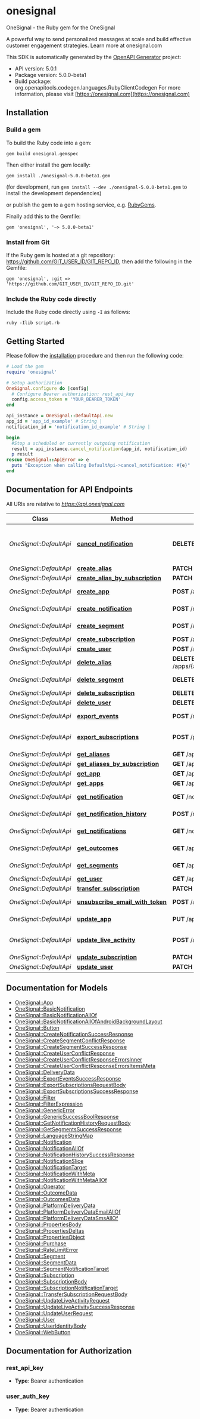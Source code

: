 # onesignal

OneSignal - the Ruby gem for the OneSignal

A powerful way to send personalized messages at scale and build effective customer engagement strategies. Learn more at onesignal.com

This SDK is automatically generated by the [OpenAPI Generator](https://openapi-generator.tech) project:

- API version: 5.0.1
- Package version: 5.0.0-beta1
- Build package: org.openapitools.codegen.languages.RubyClientCodegen
For more information, please visit [https://onesignal.com](https://onesignal.com)

## Installation

### Build a gem

To build the Ruby code into a gem:

```shell
gem build onesignal.gemspec
```

Then either install the gem locally:

```shell
gem install ./onesignal-5.0.0-beta1.gem
```

(for development, run `gem install --dev ./onesignal-5.0.0-beta1.gem` to install the development dependencies)

or publish the gem to a gem hosting service, e.g. [RubyGems](https://rubygems.org/).

Finally add this to the Gemfile:

    gem 'onesignal', '~> 5.0.0-beta1'

### Install from Git

If the Ruby gem is hosted at a git repository: https://github.com/GIT_USER_ID/GIT_REPO_ID, then add the following in the Gemfile:

    gem 'onesignal', :git => 'https://github.com/GIT_USER_ID/GIT_REPO_ID.git'

### Include the Ruby code directly

Include the Ruby code directly using `-I` as follows:

```shell
ruby -Ilib script.rb
```

## Getting Started

Please follow the [installation](#installation) procedure and then run the following code:

```ruby
# Load the gem
require 'onesignal'

# Setup authorization
OneSignal.configure do |config|
  # Configure Bearer authorization: rest_api_key
  config.access_token = 'YOUR_BEARER_TOKEN'
end

api_instance = OneSignal::DefaultApi.new
app_id = 'app_id_example' # String | 
notification_id = 'notification_id_example' # String | 

begin
  #Stop a scheduled or currently outgoing notification
  result = api_instance.cancel_notification(app_id, notification_id)
  p result
rescue OneSignal::ApiError => e
  puts "Exception when calling DefaultApi->cancel_notification: #{e}"
end

```

## Documentation for API Endpoints

All URIs are relative to *https://api.onesignal.com*

Class | Method | HTTP request | Description
------------ | ------------- | ------------- | -------------
*OneSignal::DefaultApi* | [**cancel_notification**](docs/DefaultApi.md#cancel_notification) | **DELETE** /notifications/{notification_id} | Stop a scheduled or currently outgoing notification
*OneSignal::DefaultApi* | [**create_alias**](docs/DefaultApi.md#create_alias) | **PATCH** /apps/{app_id}/users/by/{alias_label}/{alias_id}/identity | 
*OneSignal::DefaultApi* | [**create_alias_by_subscription**](docs/DefaultApi.md#create_alias_by_subscription) | **PATCH** /apps/{app_id}/subscriptions/{subscription_id}/user/identity | 
*OneSignal::DefaultApi* | [**create_app**](docs/DefaultApi.md#create_app) | **POST** /apps | Create an app
*OneSignal::DefaultApi* | [**create_notification**](docs/DefaultApi.md#create_notification) | **POST** /notifications | Create notification
*OneSignal::DefaultApi* | [**create_segment**](docs/DefaultApi.md#create_segment) | **POST** /apps/{app_id}/segments | Create Segment
*OneSignal::DefaultApi* | [**create_subscription**](docs/DefaultApi.md#create_subscription) | **POST** /apps/{app_id}/users/by/{alias_label}/{alias_id}/subscriptions | 
*OneSignal::DefaultApi* | [**create_user**](docs/DefaultApi.md#create_user) | **POST** /apps/{app_id}/users | 
*OneSignal::DefaultApi* | [**delete_alias**](docs/DefaultApi.md#delete_alias) | **DELETE** /apps/{app_id}/users/by/{alias_label}/{alias_id}/identity/{alias_label_to_delete} | 
*OneSignal::DefaultApi* | [**delete_segment**](docs/DefaultApi.md#delete_segment) | **DELETE** /apps/{app_id}/segments/{segment_id} | Delete Segment
*OneSignal::DefaultApi* | [**delete_subscription**](docs/DefaultApi.md#delete_subscription) | **DELETE** /apps/{app_id}/subscriptions/{subscription_id} | 
*OneSignal::DefaultApi* | [**delete_user**](docs/DefaultApi.md#delete_user) | **DELETE** /apps/{app_id}/users/by/{alias_label}/{alias_id} | 
*OneSignal::DefaultApi* | [**export_events**](docs/DefaultApi.md#export_events) | **POST** /notifications/{notification_id}/export_events?app_id&#x3D;{app_id} | Export CSV of Events
*OneSignal::DefaultApi* | [**export_subscriptions**](docs/DefaultApi.md#export_subscriptions) | **POST** /players/csv_export?app_id&#x3D;{app_id} | Export CSV of Subscriptions
*OneSignal::DefaultApi* | [**get_aliases**](docs/DefaultApi.md#get_aliases) | **GET** /apps/{app_id}/users/by/{alias_label}/{alias_id}/identity | 
*OneSignal::DefaultApi* | [**get_aliases_by_subscription**](docs/DefaultApi.md#get_aliases_by_subscription) | **GET** /apps/{app_id}/subscriptions/{subscription_id}/user/identity | 
*OneSignal::DefaultApi* | [**get_app**](docs/DefaultApi.md#get_app) | **GET** /apps/{app_id} | View an app
*OneSignal::DefaultApi* | [**get_apps**](docs/DefaultApi.md#get_apps) | **GET** /apps | View apps
*OneSignal::DefaultApi* | [**get_notification**](docs/DefaultApi.md#get_notification) | **GET** /notifications/{notification_id} | View notification
*OneSignal::DefaultApi* | [**get_notification_history**](docs/DefaultApi.md#get_notification_history) | **POST** /notifications/{notification_id}/history | Notification History
*OneSignal::DefaultApi* | [**get_notifications**](docs/DefaultApi.md#get_notifications) | **GET** /notifications | View notifications
*OneSignal::DefaultApi* | [**get_outcomes**](docs/DefaultApi.md#get_outcomes) | **GET** /apps/{app_id}/outcomes | View Outcomes
*OneSignal::DefaultApi* | [**get_segments**](docs/DefaultApi.md#get_segments) | **GET** /apps/{app_id}/segments | Get Segments
*OneSignal::DefaultApi* | [**get_user**](docs/DefaultApi.md#get_user) | **GET** /apps/{app_id}/users/by/{alias_label}/{alias_id} | 
*OneSignal::DefaultApi* | [**transfer_subscription**](docs/DefaultApi.md#transfer_subscription) | **PATCH** /apps/{app_id}/subscriptions/{subscription_id}/owner | 
*OneSignal::DefaultApi* | [**unsubscribe_email_with_token**](docs/DefaultApi.md#unsubscribe_email_with_token) | **POST** /apps/{app_id}/notifications/{notification_id}/unsubscribe | Unsubscribe with token
*OneSignal::DefaultApi* | [**update_app**](docs/DefaultApi.md#update_app) | **PUT** /apps/{app_id} | Update an app
*OneSignal::DefaultApi* | [**update_live_activity**](docs/DefaultApi.md#update_live_activity) | **POST** /apps/{app_id}/live_activities/{activity_id}/notifications | Update a Live Activity via Push
*OneSignal::DefaultApi* | [**update_subscription**](docs/DefaultApi.md#update_subscription) | **PATCH** /apps/{app_id}/subscriptions/{subscription_id} | 
*OneSignal::DefaultApi* | [**update_user**](docs/DefaultApi.md#update_user) | **PATCH** /apps/{app_id}/users/by/{alias_label}/{alias_id} | 


## Documentation for Models

 - [OneSignal::App](docs/App.md)
 - [OneSignal::BasicNotification](docs/BasicNotification.md)
 - [OneSignal::BasicNotificationAllOf](docs/BasicNotificationAllOf.md)
 - [OneSignal::BasicNotificationAllOfAndroidBackgroundLayout](docs/BasicNotificationAllOfAndroidBackgroundLayout.md)
 - [OneSignal::Button](docs/Button.md)
 - [OneSignal::CreateNotificationSuccessResponse](docs/CreateNotificationSuccessResponse.md)
 - [OneSignal::CreateSegmentConflictResponse](docs/CreateSegmentConflictResponse.md)
 - [OneSignal::CreateSegmentSuccessResponse](docs/CreateSegmentSuccessResponse.md)
 - [OneSignal::CreateUserConflictResponse](docs/CreateUserConflictResponse.md)
 - [OneSignal::CreateUserConflictResponseErrorsInner](docs/CreateUserConflictResponseErrorsInner.md)
 - [OneSignal::CreateUserConflictResponseErrorsItemsMeta](docs/CreateUserConflictResponseErrorsItemsMeta.md)
 - [OneSignal::DeliveryData](docs/DeliveryData.md)
 - [OneSignal::ExportEventsSuccessResponse](docs/ExportEventsSuccessResponse.md)
 - [OneSignal::ExportSubscriptionsRequestBody](docs/ExportSubscriptionsRequestBody.md)
 - [OneSignal::ExportSubscriptionsSuccessResponse](docs/ExportSubscriptionsSuccessResponse.md)
 - [OneSignal::Filter](docs/Filter.md)
 - [OneSignal::FilterExpression](docs/FilterExpression.md)
 - [OneSignal::GenericError](docs/GenericError.md)
 - [OneSignal::GenericSuccessBoolResponse](docs/GenericSuccessBoolResponse.md)
 - [OneSignal::GetNotificationHistoryRequestBody](docs/GetNotificationHistoryRequestBody.md)
 - [OneSignal::GetSegmentsSuccessResponse](docs/GetSegmentsSuccessResponse.md)
 - [OneSignal::LanguageStringMap](docs/LanguageStringMap.md)
 - [OneSignal::Notification](docs/Notification.md)
 - [OneSignal::NotificationAllOf](docs/NotificationAllOf.md)
 - [OneSignal::NotificationHistorySuccessResponse](docs/NotificationHistorySuccessResponse.md)
 - [OneSignal::NotificationSlice](docs/NotificationSlice.md)
 - [OneSignal::NotificationTarget](docs/NotificationTarget.md)
 - [OneSignal::NotificationWithMeta](docs/NotificationWithMeta.md)
 - [OneSignal::NotificationWithMetaAllOf](docs/NotificationWithMetaAllOf.md)
 - [OneSignal::Operator](docs/Operator.md)
 - [OneSignal::OutcomeData](docs/OutcomeData.md)
 - [OneSignal::OutcomesData](docs/OutcomesData.md)
 - [OneSignal::PlatformDeliveryData](docs/PlatformDeliveryData.md)
 - [OneSignal::PlatformDeliveryDataEmailAllOf](docs/PlatformDeliveryDataEmailAllOf.md)
 - [OneSignal::PlatformDeliveryDataSmsAllOf](docs/PlatformDeliveryDataSmsAllOf.md)
 - [OneSignal::PropertiesBody](docs/PropertiesBody.md)
 - [OneSignal::PropertiesDeltas](docs/PropertiesDeltas.md)
 - [OneSignal::PropertiesObject](docs/PropertiesObject.md)
 - [OneSignal::Purchase](docs/Purchase.md)
 - [OneSignal::RateLimitError](docs/RateLimitError.md)
 - [OneSignal::Segment](docs/Segment.md)
 - [OneSignal::SegmentData](docs/SegmentData.md)
 - [OneSignal::SegmentNotificationTarget](docs/SegmentNotificationTarget.md)
 - [OneSignal::Subscription](docs/Subscription.md)
 - [OneSignal::SubscriptionBody](docs/SubscriptionBody.md)
 - [OneSignal::SubscriptionNotificationTarget](docs/SubscriptionNotificationTarget.md)
 - [OneSignal::TransferSubscriptionRequestBody](docs/TransferSubscriptionRequestBody.md)
 - [OneSignal::UpdateLiveActivityRequest](docs/UpdateLiveActivityRequest.md)
 - [OneSignal::UpdateLiveActivitySuccessResponse](docs/UpdateLiveActivitySuccessResponse.md)
 - [OneSignal::UpdateUserRequest](docs/UpdateUserRequest.md)
 - [OneSignal::User](docs/User.md)
 - [OneSignal::UserIdentityBody](docs/UserIdentityBody.md)
 - [OneSignal::WebButton](docs/WebButton.md)


## Documentation for Authorization


### rest_api_key

- **Type**: Bearer authentication

### user_auth_key

- **Type**: Bearer authentication

